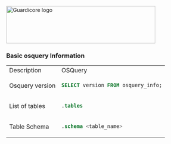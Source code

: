 <p align="left">
  <a href="https://www.guardicore.com/">
    <img src="https://www.guardicore.com/wp-content/uploads/2019/02/guardicore-press-releases-logo-banner2-845x200-1.jpg" alt="Guardicore logo" width="400" height="100">
  </a>
</p>
<h3 align="left">Basic osquery Information</h3>
<p align="left">
<table>
<tr>
<td> Description </td> <td> OSQuery </td>
</tr>
<tr>
<td> Osquery version</td>
<td>

```sql
SELECT version FROM osquery_info;
```

</td>
</tr>
<tr>
<td> List of tables</td>
<td>

```sql
.tables
```

</td>
</tr>
<tr>
<td> Table Schema</td>
<td>

```sql
.schema <table_name>
```

</td>
</tr>
</table>
